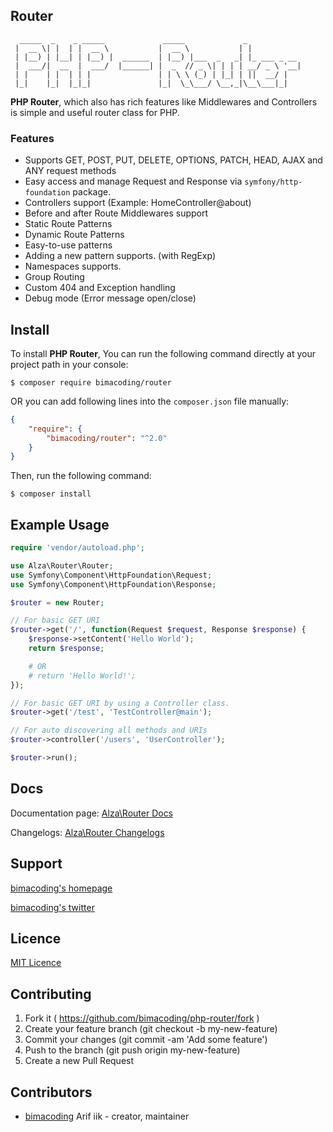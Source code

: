 ## Router
```
  _____  _    _ _____             _____             _            
 |  __ \| |  | |  __ \           |  __ \           | |           
 | |__) | |__| | |__) |  ______  | |__) |___  _   _| |_ ___ _ __
 |  ___/|  __  |  ___/  |______| |  _  // _ \| | | | __/ _ \ '__|
 | |    | |  | | |               | | \ \ (_) | |_| | ||  __/ |   
 |_|    |_|  |_|_|               |_|  \_\___/ \__,_|\__\___|_|   

```
**PHP Router**, which also has rich features like Middlewares and Controllers is simple and useful router class for PHP.

### Features
- Supports GET, POST, PUT, DELETE, OPTIONS, PATCH, HEAD, AJAX and ANY request methods
- Easy access and manage Request and Response via `symfony/http-foundation` package.
- Controllers support (Example: HomeController@about)
- Before and after Route Middlewares support
- Static Route Patterns
- Dynamic Route Patterns
- Easy-to-use patterns
- Adding a new pattern supports. (with RegExp)
- Namespaces supports.
- Group Routing
- Custom 404 and Exception handling
- Debug mode (Error message open/close)

## Install

To install **PHP Router**, You can run the following command directly at your project path in your console:

```
$ composer require bimacoding/router
```

OR you can add following lines into the `composer.json` file manually:
```json
{
    "require": {
        "bimacoding/router": "^2.0"
    }
}
```
Then, run the following command:
```
$ composer install
```

## Example Usage
```php
require 'vendor/autoload.php';

use Alza\Router\Router;
use Symfony\Component\HttpFoundation\Request;
use Symfony\Component\HttpFoundation\Response;

$router = new Router;

// For basic GET URI
$router->get('/', function(Request $request, Response $response) {
    $response->setContent('Hello World');
    return $response;

    # OR
    # return 'Hello World!';
});

// For basic GET URI by using a Controller class.
$router->get('/test', 'TestController@main');

// For auto discovering all methods and URIs
$router->controller('/users', 'UserController');

$router->run();
```

## Docs
Documentation page: [Alza\Router Docs][doc-url]

Changelogs: [Alza\Router Changelogs][changelog-url]

## Support
[bimacoding's homepage][author-url]

[bimacoding's twitter][twitter-url]

## Licence
[MIT Licence][mit-url]

## Contributing

1. Fork it ( https://github.com/bimacoding/php-router/fork )
2. Create your feature branch (git checkout -b my-new-feature)
3. Commit your changes (git commit -am 'Add some feature')
4. Push to the branch (git push origin my-new-feature)
5. Create a new Pull Request

## Contributors

- [bimacoding](https://github.com/bimacoding) Arif iik - creator, maintainer

[mit-url]: http://opensource.org/licenses/MIT
[doc-url]: https://github.com/bimacoding/php-router/wiki
[changelog-url]: https://github.com/bimacoding/php-router/wiki/Changelogs
[author-url]: http://vitech.asia
[twitter-url]: https://twitter.com/bimacoding

